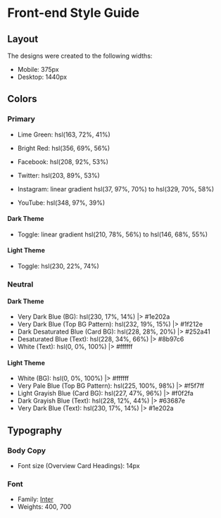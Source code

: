 # Front-end Style Guide

## Layout

The designs were created to the following widths:

- Mobile: 375px
- Desktop: 1440px

## Colors

### Primary

- Lime Green: hsl(163, 72%, 41%)
- Bright Red: hsl(356, 69%, 56%)

- Facebook: hsl(208, 92%, 53%)
- Twitter: hsl(203, 89%, 53%)
- Instagram: linear gradient hsl(37, 97%, 70%) to hsl(329, 70%, 58%)
- YouTube: hsl(348, 97%, 39%)

#### Dark Theme

- Toggle: linear gradient hsl(210, 78%, 56%) to hsl(146, 68%, 55%)

#### Light Theme

- Toggle: hsl(230, 22%, 74%)

### Neutral

#### Dark Theme

- Very Dark Blue (BG): hsl(230, 17%, 14%) |> #1e202a
- Very Dark Blue (Top BG Pattern): hsl(232, 19%, 15%) |> #1f212e
- Dark Desaturated Blue (Card BG): hsl(228, 28%, 20%) |> #252a41
- Desaturated Blue (Text): hsl(228, 34%, 66%) |> #8b97c6
- White (Text): hsl(0, 0%, 100%) |> #ffffff

#### Light Theme

- White (BG): hsl(0, 0%, 100%) |> #ffffff
- Very Pale Blue (Top BG Pattern): hsl(225, 100%, 98%) |> #f5f7ff
- Light Grayish Blue (Card BG): hsl(227, 47%, 96%) |> #f0f2fa
- Dark Grayish Blue (Text): hsl(228, 12%, 44%) |> #63687e
- Very Dark Blue (Text): hsl(230, 17%, 14%) |> #1e202a

## Typography

### Body Copy

- Font size (Overview Card Headings): 14px

### Font

- Family: [Inter](https://fonts.google.com/specimen/Inter)
- Weights: 400, 700
